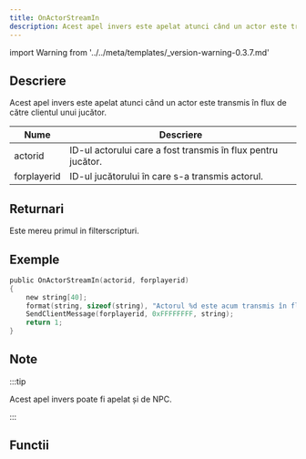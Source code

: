 ```yaml
---
title: OnActorStreamIn
description: Acest apel invers este apelat atunci când un actor este transmis în flux de către clientul unui jucător.
---
```


import Warning from '../../meta/templates/\_version-warning-0.3.7.md'

<Warning/>

## Descriere

Acest apel invers este apelat atunci când un actor este transmis în flux de către clientul unui jucător.

| Nume        | Descriere                                                     |
| ----------- | ------------------------------------------------------------- |
| actorid     | ID-ul actorului care a fost transmis în flux pentru jucător.  |
| forplayerid | ID-ul jucătorului în care s-a transmis actorul.               |

## Returnari

Este mereu primul in filterscripturi.

## Exemple

```c
public OnActorStreamIn(actorid, forplayerid)
{
    new string[40];
    format(string, sizeof(string), "Actorul %d este acum transmis în flux pentru dvs.", actorid);
    SendClientMessage(forplayerid, 0xFFFFFFFF, string);
    return 1;
}
```

## Note

:::tip

Acest apel invers poate fi apelat și de NPC.

:::

## Functii
